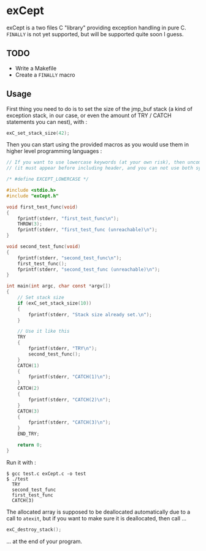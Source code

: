 # exCept

exCept is a two files C "library" providing exception handling in pure C. `FINALLY` is not yet supported, but will be supported quite soon I guess.

## TODO

- Write a Makefile
- Create a `FINALLY` macro

## Usage

First thing you need to do is to set the size of the jmp_buf stack (a kind of exception stack, in our case, or even the amount of TRY / CATCH statements you can nest), with :

```c
exC_set_stack_size(42);
```

Then you can start using the provided macros as you would use them in higher level programming languages :

```c
// If you want to use lowercase keywords (at your own risk), then uncomment the following line
// (it must appear before including header, and you can not use both syntaxes in the same time)

/* #define EXCEPT_LOWERCASE */

#include <stdio.h>
#include "exCept.h"

void first_test_func(void)
{
    fprintf(stderr, "first_test_func\n");
    THROW(3);
    fprintf(stderr, "first_test_func (unreachable)\n");
}

void second_test_func(void)
{
    fprintf(stderr, "second_test_func\n");
    first_test_func();
    fprintf(stderr, "second_test_func (unreachable)\n");
}

int main(int argc, char const *argv[])
{
    // Set stack size
    if (exC_set_stack_size(10))
    {
        fprintf(stderr, "Stack size already set.\n");
    }

    // Use it like this
    TRY 
    {
        fprintf(stderr, "TRY\n");
        second_test_func();
    }
    CATCH(1)
    {
        fprintf(stderr, "CATCH(1)\n");
    }
    CATCH(2)
    {
        fprintf(stderr, "CATCH(2)\n");
    }
    CATCH(3)
    {
        fprintf(stderr, "CATCH(3)\n");
    }
    END_TRY;

    return 0;
}
```

Run it with :

```shell
$ gcc test.c exCept.c -o test
$ ./test
  TRY
  second_test_func
  first_test_func
  CATCH(3)
```

The allocated array is supposed to be deallocated automatically due to a call to `atexit`, but if you want to make sure it is deallocated, then call ...

```c
exC_destroy_stack();
```

... at the end of your program.

